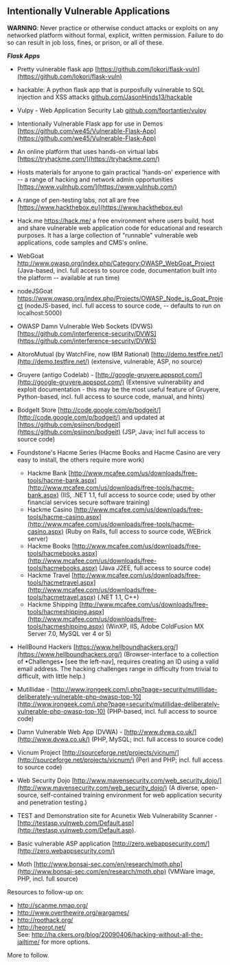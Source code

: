 ## Intentionally Vulnerable Applications  

**WARNING**: Never practice or otherwise conduct attacks or exploits on any networked platform without formal, explicit, written permission.  Failure to do so can result in job loss, fines, or prison, or all of these.  

***Flask Apps*** 
* Pretty vulnerable flask app [https://github.com/lokori/flask-vuln](https://github.com/lokori/flask-vuln)  
* hackable: A python flask app that is purposfully vulnerable to SQL injection and XSS attacks [github.com/JasonHinds13/hackable](github.com/JasonHinds13/hackable)  
* Vulpy - Web Application Security Lab [github.com/fportantier/vulpy](github.com/fportantier/vulpy)  
* Intentionally Vulnerable Flask app for use in Demos [https://github.com/we45/Vulnerable-Flask-App](https://github.com/we45/Vulnerable-Flask-App)  

* An online platform that uses hands-on virtual labs [https://tryhackme.com/](https://tryhackme.com/)  
* Hosts materials for anyone to gain practical 'hands-on' experience with -- a range of hacking and network admin opportunities  [https://www.vulnhub.com/](https://www.vulnhub.com/)  
* A range of pen-testing labs, not all are free [https://www.hackthebox.eu](https://www.hackthebox.eu)  

* Hack.me https://hack.me/ a free environment where users build, host and share vulnerable web application code for educational and research purposes. It has a large collection of "runnable" vulnerable web applications, code samples and CMS's online.  
* WebGoat http://www.owasp.org/index.php/Category:OWASP_WebGoat_Project (Java-based, incl. full access to source code, documentation built into the platform -- available at run time)  
* nodeJSGoat https://www.owasp.org/index.php/Projects/OWASP_Node_js_Goat_Project (nodeJS-based, incl. full access to source code, -- defaults to run on localhost:5000)  
* OWASP Damn Vulnerable Web Sockets (DVWS) [https://github.com/interference-security/DVWS](https://github.com/interference-security/DVWS)  
* AltoroMutual (by WatchFire, now IBM Rational) [http://demo.testfire.net/](http://demo.testfire.net/) (extensive, vulnerable, ASP, no source)  
* Gruyere (antigo Codelab) - [http://google-gruyere.appspot.com/](http://google-gruyere.appspot.com/) (Extensive vulnerability and exploit documentation - this may be the most useful feature of Gruyere, Python-based, incl. full access to source code, manual, and hints)  
* BodgeIt Store  [http://code.google.com/p/bodgeit/](http://code.google.com/p/bodgeit/) and updated at [https://github.com/psiinon/bodgeit](https://github.com/psiinon/bodgeit)  (JSP, Java; incl full access to source code)  
* Foundstone's Hacme Series (Hacme Books and Hacme Casino are very easy to install, the others require more work)  
  * Hackme Bank [http://www.mcafee.com/us/downloads/free-tools/hacme-bank.aspx](http://www.mcafee.com/us/downloads/free-tools/hacme-bank.aspx) (IIS, .NET 1.1, full access to source code; used by other financial services secure software training)  
  * Hackme Casino [http://www.mcafee.com/us/downloads/free-tools/hacme-casino.aspx](http://www.mcafee.com/us/downloads/free-tools/hacme-casino.aspx) (Ruby on Rails, full access to source code, WEBrick server)  
  * Hackme Books [http://www.mcafee.com/us/downloads/free-tools/hacmebooks.aspx](http://www.mcafee.com/us/downloads/free-tools/hacmebooks.aspx) (Java J2EE, full access to source code)  
  * Hackme Travel [http://www.mcafee.com/us/downloads/free-tools/hacmetravel.aspx](http://www.mcafee.com/us/downloads/free-tools/hacmetravel.aspx) (.NET 1.1, C++)  
  * Hackme Shipping [http://www.mcafee.com/us/downloads/free-tools/hacmeshipping.aspx](http://www.mcafee.com/us/downloads/free-tools/hacmeshipping.aspx)  (WinXP, IIS, Adobe ColdFusion MX Server 7.0, MySQL ver 4 or 5)  
* HellBound Hackers [https://www.hellboundhackers.org/](https://www.hellboundhackers.org/) (Browser-interface to a collection of •Challenges• [see the left-nav], requires creating an ID using a valid email address.  The hacking challenges range in difficulty from trivial to difficult, with little help.)  
* Mutillidae - [http://www.irongeek.com/i.php?page=security/mutillidae-deliberately-vulnerable-php-owasp-top-10](http://www.irongeek.com/i.php?page=security/mutillidae-deliberately-vulnerable-php-owasp-top-10) (PHP-based, incl. full access to source code)  
* Damn Vulnerable Web App (DVWA) - [http://www.dvwa.co.uk/](http://www.dvwa.co.uk/) (PHP, MySQL; incl. full access to source code)  
* Vicnum Project [http://sourceforge.net/projects/vicnum/](http://sourceforge.net/projects/vicnum/) (Perl and PHP; incl. full access to source code)  
* Web Security Dojo [http://www.mavensecurity.com/web_security_dojo/](http://www.mavensecurity.com/web_security_dojo/) (A diverse, open-source, self-contained training environment for web application security and penetration testing.)  
* TEST and Demonstration site for Acunetix Web Vulnerability Scanner - [http://testasp.vulnweb.com/Default.asp](http://testasp.vulnweb.com/Default.asp).  
* Basic vulnerable ASP application [http://zero.webappsecurity.com/](http://zero.webappsecurity.com/)  
* Moth [http://www.bonsai-sec.com/en/research/moth.php](http://www.bonsai-sec.com/en/research/moth.php) (VMWare image, PHP, incl. full source)  

Resources to follow-up on:  
* http://scanme.nmap.org/   
* http://www.overthewire.org/wargames/  
* http://roothack.org/  
* http://heorot.net/   
See: http://ha.ckers.org/blog/20090406/hacking-without-all-the-jailtime/ for more options.  

More to follow.
